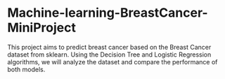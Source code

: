 # Machine-learning-BreastCancer-MiniProject
This project aims to predict breast cancer based on the Breast Cancer dataset from sklearn. Using the Decision Tree and Logistic Regression algorithms, we will analyze the dataset and compare the performance of both models.
